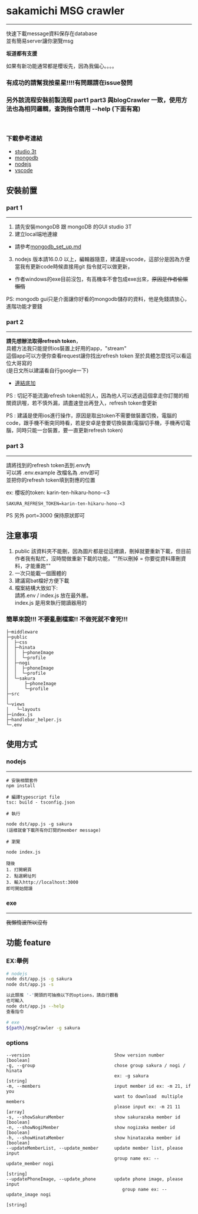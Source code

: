 # sakamichi MSG crawler
-- -
快速下載message資料保存在database  
並有簡易server讓你瀏覽msg

**坂道都有支援**  

如果有新功能通常都是櫻坂先，因為我偏心。。。。

### 有成功的請幫我按星星!!!!有問題請在issue發問  
### 另外該流程安裝前製流程 part1 part3 與blogCrawler 一致，使用方法也為相同邏輯，查詢指令請用 --help (下面有寫)

&emsp;

### 下載參考連結
+ [studio 3t](https://studio3t.com/)
+ [mongodb](https://dotblogs.com.tw/explooosion/2018/01/21/040728)
+ [nodejs](https://www.casper.tw/development/2022/01/10/install-nvm/)
+ [vscode](https://visualstudio.microsoft.com/zh-hant/downloads/)


## 安裝前置
### part 1
-- -
1. 請先安裝mongoDB 跟 mongoDB 的GUI studio 3T
2. 建立local端地連線
+ 請參考[mongodb_set_up.md](/mongodb_set_up.md)
3. nodejs 版本請16.0.0 以上，編輯器隨意，建議是vscode，這部分是因為方便當我有更新code時候直接用git 指令就可以做更新，
* 作者windows的exe目前沒包，有高機率不會包成exe出來，~~原因是作者偷懶懶惰~~

PS: mongodb gui只是介面讓你好看的mongodb儲存的資料，他是免錢請放心，進階功能才要錢
### part 2
-- -
**請先想辦法取得refresh token**，  
具體方法我只能提供ios裝置上好用的app，"stream"  
這個app可以方便你查看request讓你找出refresh token
至於具體怎麼找可以看這位大哥寫的  
(是日文所以建議看自行google一下)  
+ [連結底加](https://github.com/proshunsuke/colmsg/blob/main/doc/how_to_get_refresh_token.md)  

PS : 切記不能流漏refresh token給別人，因為他人可以透過這個拿走你訂閱的相關資訊喔，若不慎外漏，請盡速登出再登入，refresh token會更新 

PS : 建議是使用ios進行操作，原因是取出token不需要做裝置切換，電腦的code，跟手機不衝突同時看，若是安卓是會要切換裝置(電腦切手機，手機再切電腦，同時只能一台裝置，要一直更新refresh token)
### part 3
-- -
請將找到的refresh token丟到.env內  
可以將 .env.example 改檔名為 .env即可  
並把你的refresh token填到對應的位置

ex: 櫻坂的token: karin-ten-hikaru-hono-<3
````
SAKURA_REFRESH_TOKEN=karin-ten-hikaru-hono-<3
````

PS 另外 port=3000 保持原狀即可



## 注意事項
1. public 該資料夾不能刪，因為圖片都是從這裡讀，刪掉就要重新下載，但目前作者我有點忙，沒時間做重新下載的功能，""所以刪掉 = 你要從資料庫刪資料，才能重跑""
2. 一次只能載一個團體的
3. 建議寫bat檔好方便下載
4. 檔案結構大致如下:   
請將.env / index.js 放在最外層。  
index.js 是用來執行閱讀器用的
### 簡單來說!!! 不要亂刪檔案!! 不做死就不會死!!!
````
├─middleware
├─public
│  ├─css
│  ├─hinata
│  │  ├─phoneImage
│  │  └─profile
│  ├─nogi
│  │  ├─phoneImage
│  │  └─profile
│  └─sakura
│      ├─phoneImage
│      └─profile
├─src
│
└─views
│   └─layouts
├─index.js
├─handlebar_helper.js
└─.env

````


## 使用方式
### nodejs
-- -
```
# 安裝相關套件
npm install

# 編譯typescript file
tsc: build - tsconfig.json

# 執行

node dst/app.js -g sakura 
(這樣就會下載所有你訂閱的member message)

# 瀏覽

node index.js

隨後
1. 打開網頁
2. 點選網址列
3. 輸入http://localhost:3000
即可開始閱讀

```

### exe
-- -
~~我懶惰波所以沒有~~  
  


## 功能 feature

### EX:舉例
```` bash
# nodejs 
node dst/app.js -g sakura
node dst/app.js -s

以此類推 '-'開頭的可抽換以下的options，請自行觀看
也可輸入
node dst/app.js --help 
查看指令

# exe
${path}/msgCrawler -g sakura
````
### options

````
--version                                Show version number         [boolean]
-g, --group                              chose group sakura / nogi / hinata   
                                         ex: -g sakura                [string]
-m, --members                            input member id ex: -m 21, if you    
                                         want to download  multiple members   
                                         please input ex: -m 21 11     [array]
-s, --showSakuraMember                   show sakurazaka member id   [boolean]
-n, --showNogiMember                     show nogizaka member id     [boolean]
-h, --showHinataMember                   show hinatazaka member id   [boolean]
--updateMemberList, --update_member      update member list, please input     
                                         group name ex: --update_member nogi  
                                                                      [string]
--updatePhoneImage, --update_phone       update phone image, please input
                                            group name ex: --update_image nogi
                                                                      [string]
````
